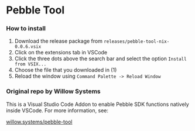 # Pebble Tool
### How to install
1. Download the release package from `releases/pebble-tool-nix-0.0.6.vsix`
2. Click on the extensions tab in VSCode
3. Click the three dots above the search bar and select the option `Install from VSIX...`
4. Choose the file that you downloaded in (1)
5. Reload the window using `Command Palette -> Reload Window`

### Original repo by Willow Systems

This is a Visual Studio Code Addon to enable Pebble SDK functions natively inside VSCode. For more information, see:
    
[willow.systems/pebble-tool](https://willow.systems/pebble-tool)
